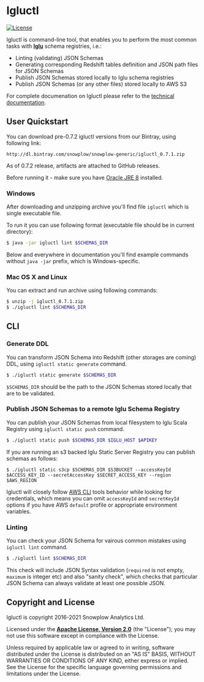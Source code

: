 # Igluctl

[![License][license-image]][license]

Igluctl is command-line tool, that enables you to perform the most common tasks with **[Iglu][iglu]** schema registries, i.e.:

* Linting (validating) JSON Schemas
* Generating corresponding Redshift tables definition and JSON path files for JSON Schemas
* Publish JSON Schemas stored locally to Iglu schema registries
* Publish JSON Schemas (or any other files) stored locally to AWS S3

For complete documenation on Igluctl please refer to the [technical documentation][technical-documentation].

## User Quickstart

You can download pre-0.7.2 igluctl versions from our Bintray, using following link:

```
http://dl.bintray.com/snowplow/snowplow-generic/igluctl_0.7.1.zip
```

As of 0.7.2 release, artifacts are attached to GitHub releases.

Before running it - make sure you have [Oracle JRE 8][jre] installed.

### Windows

After downloading and unzipping archive you'll find file `igluctl` which is single executable file.

To run it you can use following format (executable file should be in current directory):

```bash
$ java -jar igluctl lint $SCHEMAS_DIR
```

Below and everywhere in documentation you'll find example commands without `java -jar` prefix, which is Windows-specific.

### Mac OS X and Linux

You can extract and run archive using following commands:

```bash
$ unzip -j igluctl_0.7.1.zip
$ ./igluctl lint $SCHEMAS_DIR
```

## CLI

### Generate DDL

You can transform JSON Schema into Redshift (other storages are coming) DDL, using `igluctl static generate` command.

```bash
$ ./igluctl static generate $SCHEMAS_DIR
```

`$SCHEMAS_DIR` should be the path to the JSON Schemas stored locally that are to be validated.

### Publish JSON Schemas to a remote Iglu Schema Registry

You can publish your JSON Schemas from local filesystem to Iglu Scala Registry using `igluctl static push` command.


```bash
$ ./igluctl static push $SCHEMAS_DIR $IGLU_HOST $APIKEY
```

If you are running an s3 backed Iglu Static Server Registry you can publish schemas as follows:

```
$ ./igluctl static s3cp $SCHEMAS_DIR $S3BUCKET --accessKeyId $ACCESS_KEY_ID --secretAccessKey $SECRET_ACCESS_KEY --region $AWS_REGION
```

Igluctl will closely follow [AWS CLI][aws-cli] tools behavior while looking for credentials, which means you can omit `accessKeyId` and `secretKeyId` options
if you have AWS `default` profile or appropriate environment variables.

### Linting

You can check your JSON Schema for vairous common mistakes using `igluctl lint` command.

```bash
$ ./igluctl lint $SCHEMAS_DIR
```

This check will include JSON Syntax validation (`required` is not empty, `maximum` is integer etc)
and also "sanity check", which checks that particular JSON Schema can always validate at least one possible JSON.


## Copyright and License

Igluctl is copyright 2016-2021 Snowplow Analytics Ltd.

Licensed under the **[Apache License, Version 2.0][license]** (the "License");
you may not use this software except in compliance with the License.

Unless required by applicable law or agreed to in writing, software
distributed under the License is distributed on an "AS IS" BASIS,
WITHOUT WARRANTIES OR CONDITIONS OF ANY KIND, either express or implied.
See the License for the specific language governing permissions and
limitations under the License.


[license-image]: http://img.shields.io/badge/license-Apache--2-blue.svg?style=flat
[license]: http://www.apache.org/licenses/LICENSE-2.0

[iglu]: https://github.com/snowplow/iglu
[schema-guru]: https://github.com/snowplow/schema-guru
[technical-documentation]: https://github.com/snowplow/iglu/wiki/Igluctl

[jre]: http://www.oracle.com/technetwork/java/javase/downloads/jre8-downloads-2133155.html
[aws-cli]: http://docs.aws.amazon.com/cli/latest/userguide/cli-chap-getting-started.html#config-settings-and-precedence
